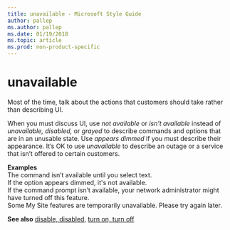```yaml
---
title: unavailable - Microsoft Style Guide
author: pallep
ms.author: pallep
ms.date: 01/19/2018
ms.topic: article
ms.prod: non-product-specific
---
```


# unavailable

Most of the time, talk about the actions that customers should take rather than describing UI. 

When you must discuss UI, use *not available* or *isn’t available* instead of *unavailable, disabled,* or *grayed* to describe commands and options that are in an unusable state. Use *appears dimmed* if you must describe their appearance. It’s OK to use *unavailable* to describe an outage or a service that isn’t offered to certain customers.  

**Examples**  
The command isn’t available until you select text.  
If the option appears dimmed, it's not available.  
If the command prompt isn’t available, your network administrator might have turned off this feature.  
Some My Site features are temporarily unavailable. Please try again later.

**See also** [disable, disabled](~/a-z-word-list-term-collections/d/disable-disabled.md), [turn on, turn off](~/a-z-word-list-term-collections/t/turn-on-turn-off.md)
